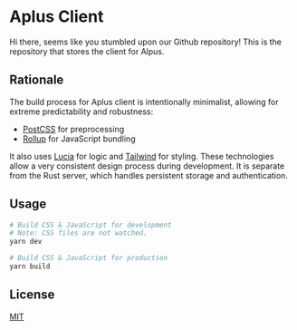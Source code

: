 # Aplus Client

Hi there, seems like you stumbled upon our Github repository! This is the repository that stores the client for Alpus.

## Rationale

The build process for Aplus client is intentionally minimalist, allowing for extreme predictability and robustness:

- [PostCSS](https://postcss.org/) for preprocessing
- [Rollup](https://rollupjs.org/guide/en/) for JavaScript bundling

It also uses [Lucia](https://lucia.js.org) for logic and [Tailwind](https://tailwindcss.com/) for styling. These technologies allow a very consistent design process during development. It is separate from the Rust server, which handles persistent storage and authentication.

## Usage

```bash
# Build CSS & JavaScript for development
# Note: CSS files are not watched.
yarn dev

# Build CSS & JavaScript for production
yarn build
```

## License

[MIT](LICENSE)
